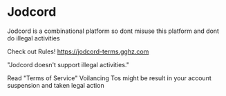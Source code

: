 # Jodcord

Jodcord is a combinational platform so dont misuse this platform and dont do illegal activities  

Check out Rules!
https://jodcord-terms.gghz.com

"Jodcord doesn't support illegal activities."

Read "Terms of Service" Voilancing Tos might be result in your account suspension and taken legal action
